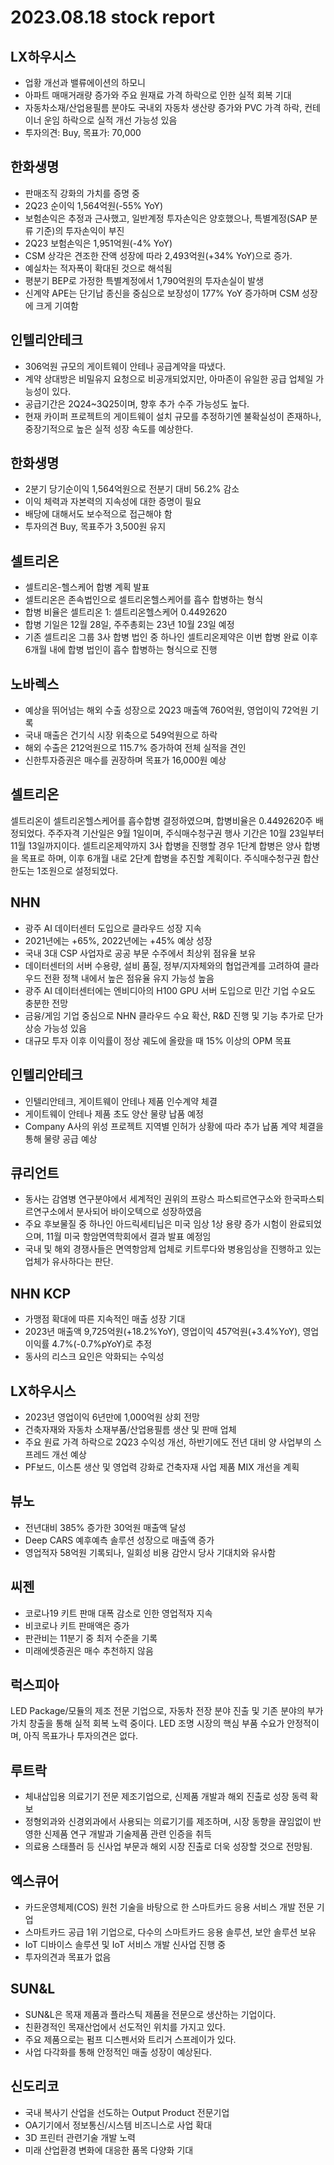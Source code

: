 # 2023.08.18 stock report
## LX하우시스
- 업황 개선과 밸류에이션의 하모니
- 아파트 매매거래량 증가와 주요 원재료 가격 하락으로 인한 실적 회복 기대
- 자동차소재/산업용필름 분야도 국내외 자동차 생산량 증가와 PVC 가격 하락, 컨테이너 운임 하락으로 실적 개선 가능성 있음
- 투자의견: Buy, 목표가: 70,000
## 한화생명
- 판매조직 강화의 가치를 증명 중
- 2Q23 순이익 1,564억원(-55% YoY)
- 보험손익은 추정과 근사했고, 일반계정 투자손익은 양호했으나, 특별계정(SAP 분류 기준)의 투자손익이 부진
- 2Q23 보험손익은 1,951억원(-4% YoY)
- CSM 상각은 견조한 잔액 성장에 따라 2,493억원(+34% YoY)으로 증가. 
- 예실차는 적자폭이 확대된 것으로 해석됨
- 평분기 BEP로 가정한 특별계정에서 1,790억원의 투자손실이 발생
- 신계약 APE는 단기납 종신을 중심으로 보장성이 177% YoY 증가하며 CSM 성장에 크게 기여함
## 인텔리안테크
- 306억원 규모의 게이트웨이 안테나 공급계약을 따냈다.
- 계약 상대방은 비밀유지 요청으로 비공개되었지만, 아마존이 유일한 공급 업체일 가능성이 있다.
- 공급기간은 2Q24~3Q25이며, 향후 추가 수주 가능성도 높다.
- 현재 카이퍼 프로젝트의 게이트웨이 설치 규모를 추정하기엔 불확실성이 존재하나, 중장기적으로 높은 실적 성장 속도를 예상한다.
## 한화생명
- 2분기 당기순이익 1,564억원으로 전분기 대비 56.2% 감소
- 이익 체력과 자본력의 지속성에 대한 증명이 필요
- 배당에 대해서도 보수적으로 접근해야 함
- 투자의견 Buy, 목표주가 3,500원 유지
## 셀트리온
- 셀트리온-헬스케어 합병 계획 발표
- 셀트리온은 존속법인으로 셀트리온헬스케어를 흡수 합병하는 형식
- 합병 비율은 셀트리온 1: 셀트리온헬스케어 0.4492620
- 합병 기일은 12월 28일, 주주총회는 23년 10월 23일 예정
- 기존 셀트리온 그룹 3사 합병 법인 중 하나인 셀트리온제약은 이번 합병 완료 이후 6개월 내에 합병 법인이 흡수 합병하는 형식으로 진행
## 노바렉스
- 예상을 뛰어넘는 해외 수출 성장으로 2Q23 매출액 760억원, 영업이익 72억원 기록
- 국내 매출은 건기식 시장 위축으로 549억원으로 하락
- 해외 수출은 212억원으로 115.7% 증가하여 전체 실적을 견인
- 신한투자증권은 매수를 권장하며 목표가 16,000원 예상
## 셀트리온
셀트리온이 셀트리온헬스케어를 흡수합병 결정하였으며, 합병비율은 0.4492620주 배정되었다. 주주자격 기산일은 9월 1일이며, 주식매수청구권 행사 기간은 10월 23일부터 11월 13일까지이다. 셀트리온제약까지 3사 합병을 진행할 경우 1단계 합병은 양사 합병을 목표로 하며, 이후 6개월 내로 2단계 합병을 추진할 계획이다. 주식매수청구권 합산 한도는 1조원으로 설정되었다.
## NHN
- 광주 AI 데이터센터 도입으로 클라우드 성장 지속
- 2021년에는 +65%, 2022년에는 +45% 예상 성장
- 국내 3대 CSP 사업자로 공공 부문 수주에서 최상위 점유율 보유
- 데이터센터의 서버 수용량, 설비 품질, 정부/지자체와의 협업관계를 고려하여 클라우드 전환 정책 내에서 높은 점유율 유지 가능성 높음
- 광주 AI 데이터센터에는 엔비디아의 H100 GPU 서버 도입으로 민간 기업 수요도 충분한 전망
- 금융/게임 기업 중심으로 NHN 클라우드 수요 확산, R&D 진행 및 기능 추가로 단가 상승 가능성 있음
- 대규모 투자 이후 이익률이 정상 궤도에 올랐을 때 15% 이상의 OPM 목표
## 인텔리안테크
- 인텔리안테크, 게이트웨이 안테나 제품 인수계약 체결
- 게이트웨이 안테나 제품 초도 양산 물량 납품 예정
- Company A사의 위성 프로젝트 지역별 인허가 상황에 따라 추가 납품 계약 체결을 통해 물량 공급 예상
## 큐리언트
- 동사는 감염병 연구분야에서 세계적인 권위의 프랑스 파스퇴르연구소와 한국파스퇴르연구소에서 분사되어 바이오텍으로 성장하였음
- 주요 후보물질 중 하나인 아드릭세티닙은 미국 임상 1상 용량 증가 시험이 완료되었으며, 11월 미국 항암면역학회에서 결과 발표 예정임
- 국내 및 해외 경쟁사들은 면역항암제 업체로 키트루다와 병용임상을 진행하고 있는 업체가 유사하다는 판단.
## NHN KCP
- 가맹점 확대에 따른 지속적인 매출 성장 기대
- 2023년 매출액 9,725억원(+18.2%YoY), 영업이익 457억원(+3.4%YoY), 영업이익률 4.7%(-0.7%pYoY)로 추정
- 동사의 리스크 요인은 악화되는 수익성
## LX하우시스
- 2023년 영업이익 6년만에 1,000억원 상회 전망
- 건축자재와 자동차 소재부품/산업용필름 생산 및 판매 업체
- 주요 원료 가격 하락으로 2Q23 수익성 개선, 하반기에도 전년 대비 양 사업부의 스프레드 개선 예상
- PF보드, 이스톤 생산 및 영업력 강화로 건축자재 사업 제품 MIX 개선을 계획
## 뷰노
- 전년대비 385% 증가한 30억원 매출액 달성
- Deep CARS 예후예측 솔루션 성장으로 매출액 증가
- 영업적자 58억원 기록되나, 일회성 비용 감안시 당사 기대치와 유사함
## 씨젠
- 코로나19 키트 판매 대폭 감소로 인한 영업적자 지속
- 비코로나 키트 판매액은 증가
- 판관비는 11분기 중 최저 수준을 기록
- 미래에셋증권은 매수 추천하지 않음
## 럭스피아
LED Package/모듈의 제조 전문 기업으로, 자동차 전장 분야 진출 및 기존 분야의 부가가치 창출을 통해 실적 회복 노력 중이다. LED 조명 시장의 핵심 부품 수요가 안정적이며, 아직 목표가나 투자의견은 없다.
## 루트락
- 체내삽입용 의료기기 전문 제조기업으로, 신제품 개발과 해외 진출로 성장 동력 확보
- 정형외과와 신경외과에서 사용되는 의료기기를 제조하며, 시장 동향을 끊임없이 반영한 신제품 연구 개발과 기술제품 관련 인증을 취득
- 의료용 스태플러 등 신사업 부문과 해외 시장 진출로 더욱 성장할 것으로 전망됨.
## 엑스큐어
- 카드운영체제(COS) 원천 기술을 바탕으로 한 스마트카드 응용 서비스 개발 전문 기업
- 스마트카드 공급 1위 기업으로, 다수의 스마트카드 응용 솔루션, 보안 솔루션 보유
- IoT 디바이스 솔루션 및 IoT 서비스 개발 신사업 진행 중
- 투자의견과 목표가 없음
## SUN&L
- SUN&L은 목재 제품과 플라스틱 제품을 전문으로 생산하는 기업이다.
- 친환경적인 목재산업에서 선도적인 위치를 가지고 있다.
- 주요 제품으로는 펌프 디스펜서와 트리거 스프레이가 있다.
- 사업 다각화를 통해 안정적인 매출 성장이 예상된다.
## 신도리코
- 국내 복사기 산업을 선도하는 Output Product 전문기업
- OA기기에서 정보통신/시스템 비즈니스로 사업 확대
- 3D 프린터 관련기술 개발 노력
- 미래 산업환경 변화에 대응한 품목 다양화 기대